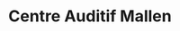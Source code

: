 ---
title: "Centre Auditif Mallen"
url: /digoin/centre-auditif-mallen/
shop: les appareils auditifs
---
